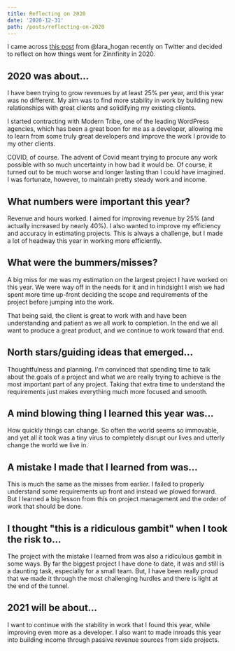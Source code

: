 ```yaml
---
title: Reflecting on 2020
date: '2020-12-31'
path: /posts/reflecting-on-2020
---
```

I came across [this post](https://twitter.com/lara_hogan/status/1343260278381633536) from @lara_hogan recently on Twitter and decided to reflect on how things went for Zinnfinity in 2020.

## 2020 was about...

I have been trying to grow revenues by at least 25% per year, and this year was no different. My aim was to find more stability in work by building new relationships with great clients and solidifying my existing clients.

I started contracting with Modern Tribe, one of the leading WordPress agencies, which has been a great boon for me as a developer, allowing me to learn from some truly great developers and improve the work I provide to my other clients.

COVID, of course. The advent of Covid meant trying to procure any work possible with so much uncertainty in how bad it would be. Of course, it turned out to be much worse and longer lasting than I could have imagined. I was fortunate, however, to maintain pretty steady work and income.

## What numbers were important this year?

Revenue and hours worked. I aimed for improving revenue by 25% (and actually increased by nearly 40%). I also wanted to improve my efficiency and accuracy in estimating projects. This is always a challenge, but I made a lot of headway this year in working more efficiently.

## What were the bummers/misses?

A big miss for me was my estimation on the largest project I have worked on this year. We were way off in the needs for it and in hindsight I wish we had spent more time up-front deciding the scope and requirements of the project before jumping into the work.

That being said, the client is great to work with and have been understanding and patient as we all work to completion. In the end we all want to produce a great product, and we continue to work toward that end.

## North stars/guiding ideas that emerged...

Thoughtfulness and planning. I'm convinced that spending time to talk about the goals of a project and what we are really trying to achieve is the most important part of any project. Taking that extra time to understand the requirements just makes everything much more focused and smooth.

## A mind blowing thing I learned this year was...

How quickly things can change. So often the world seems so immovable, and yet all it took was a tiny virus to completely disrupt our lives and utterly change the world we live in.

## A mistake I made that I learned from was...

This is much the same as the misses from earlier. I failed to properly understand some requirements up front and instead we plowed forward. But I learned a big lesson from this on project management and the order of work that should be done.

## I thought "this is a ridiculous gambit" when I took the risk to...

The project with the mistake I learned from was also a ridiculous gambit in some ways. By far the biggest project I have done to date, it was and still is a daunting task, especially for a small team. But, I have been really proud that we made it through the most challenging hurdles and there is light at the end of the tunnel.

## 2021 will be about...

I want to continue with the stability in work that I found this year, while improving even more as a developer. I also want to made inroads this year into building income through passive revenue sources from side projects.
